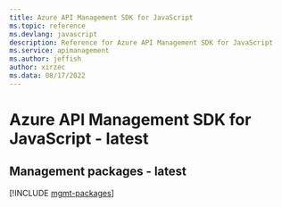 ```yaml
---
title: Azure API Management SDK for JavaScript
ms.topic: reference
ms.devlang: javascript
description: Reference for Azure API Management SDK for JavaScript
ms.service: apimanagement
ms.author: jeffish
author: xirzec
ms.data: 08/17/2022
---
```

# Azure API Management SDK for JavaScript - latest

## Management packages - latest
[!INCLUDE [mgmt-packages](api-management-mgmt-index.md)]